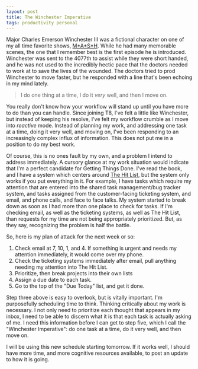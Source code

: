 ```yaml
---
layout: post
title: The Winchester Imperative
tags: productivity personal
---
```


Major Charles Emerson Winchester III was a fictional character on one of my all time favorite shows, [M\*A\*S\*H][1]. While he had many memorable scenes, the one that I remember best is the first episode he is introduced. Winchester was sent to the 4077th to assist while they were short handed, and he was not used to the incredibly hectic pace that the doctors needed to work at to save the lives of the wounded. The doctors tried to prod Winchester to move faster, but he responded with a line that's been echoing in my mind lately.

> I do one thing at a time, I do it *very* well, and then I move on.

You really don't know how your workflow will stand up until you have more to do than you can handle. Since joining T8, I've felt a little like Winchester, but instead of keeping his resolve, I've felt my workflow crumble as I move into *reactive* mode. Instead of planning my work, and addressing one task at a time, doing it very well, and moving on, I've been responding to an increasingly complex influx of information.  This does not put me in a position to do my best work. 

Of course, this is no ones fault by my own, and a problem I intend to address immediately. A cursory glance at my work situation would  indicate that I'm a perfect candidate for Getting Things Done. I've read the book, and I have a system which centers around [The Hit List][2], but the system only works if you put everything in it. For example, I have tasks which require my attention that are entered into the shared task management/bug tracker system, and tasks assigned from the customer-facing ticketing system, and email, and phone calls, and face to face talks. My system started to break down as soon as I had more than one place to check for tasks. If I'm checking email, as well as the ticketing systems, as well as The Hit List, than requests for my time are not being appropriately prioritized. But, as they say, recognizing the problem is half the battle. 

So, here is my plan of attack for the next week or so:

1. Check email at 7, 10, 1, and 4. If something is urgent and needs my attention immediately, it would come over my phone. 
2. Check the ticketing systems immediately after email, pull anything needing my attention into The Hit List.
3. Prioritize, then break projects into their own lists 
4. Assign a due date to each task.
5. Go to the top of the "Due Today" list, and get it done.

Step three above is easy to overlook, but is vitally important. I'm purposefully scheduling time to think. Thinking critically about my work is necessary. I not only need to prioritize each thought that appears in my inbox, I need to be able to discern what it is that each task is actually asking of me. I need this information before I can get to step five, which I call the "Winchester Imperative": do one task at a time, do it very well, and then move on.

I will be using this new schedule starting tomorrow. If it works well, I should have more time, and more cognitive resources available, to post an update to how it is going. 


[1]: https://en.wikipedia.org/wiki/Charles_Emerson_Winchester_III#Charles_Winchester
[2]: http://www.potionfactory.com/thehitlist

